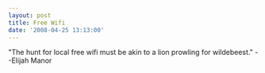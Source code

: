 ```yaml
---
layout: post
title: Free Wifi
date: '2008-04-25 13:13:00'
---
```


"The hunt for local free wifi must be akin to a lion prowling for wildebeest." --Elijah Manor